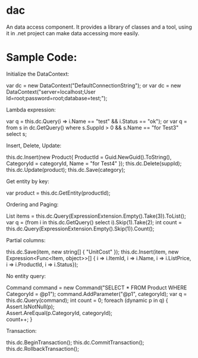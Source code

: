 dac
===

An data access component. It provides a library of classes and a tool, using it in .net project can make data accessing more easily.


Sample Code:
===

Initialize the DataContext:

var dc = new DataContext("DefaultConnectionString");
or
var dc = new DataContext("server=localhost;User Id=root;password=root;database=test;");


Lambda expression:

var q = this.dc.Query<Item>(i => i.Name == "test" && i.Status == "ok");
or
var q = from s in dc.GetQuery<Supplier>() where s.SuppId > 0 && s.Name == "for Test3" select s;


Insert, Delete, Update:

this.dc.Insert<Product>(new Product{ ProductId = Guid.NewGuid().ToString(), CategoryId = categoryId, Name = "for Test4" });
this.dc.Delete<Supplier>(suppId);
this.dc.Update<Product>(product);
this.dc.Save<Category>(category);


Get entity by key:

var product = this.dc.GetEntity<Product>(productId);


Ordering and Paging:

List<Item> items = this.dc.Query<Item>(ExpressionExtension.Empty<Item>().Take(3)).ToList();
var q = (from i in this.dc.GetQuery<Item>() select i).Skip(1).Take(2);
int count = this.dc.Query<Item>(ExpressionExtension.Empty<Item>().Skip(1)).Count();


Partial columns:

this.dc.Save<Item>(item, new string[] { "UnitCost" });
this.dc.Insert<Item>(item, new Expression<Func<Item, object>>[] {  i => i.ItemId, i => i.Name, i => i.ListPrice, i => i.ProductId, i => i.Status});


No entity query:

Command command = new Command("SELECT * FROM Product WHERE CategoryId = @p1");
command.AddParameter("@p1", categoryId);
var q = this.dc.Query(command);
int count = 0;
foreach (dynamic p in q)
{     
  Assert.IsNotNull(p);     
  Assert.AreEqual(p.CategoryId, categoryId);     
  count++;
}


Transaction:

this.dc.BeginTransaction();
this.dc.CommitTransaction();
this.dc.RollbackTransaction();
